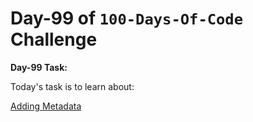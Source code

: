 # Day-99 of `100-Days-Of-Code` Challenge

**Day-99 Task:**

Today's task is to learn about:

[Adding Metadata](https://nextjs.org/learn/dashboard-app/adding-metadata)
